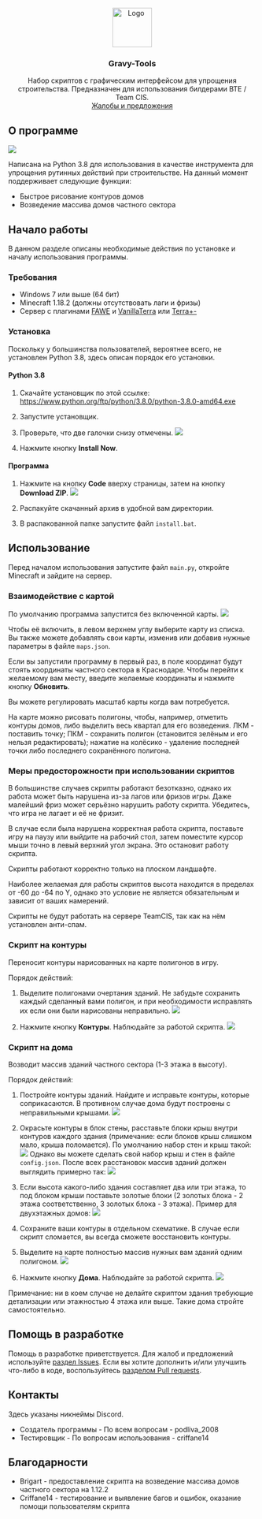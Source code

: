 <br />
<div align="center">
  <a href="https://github.com/podliva2008/gravy-tools">
    <img src="/resourcesimages/logo.png" alt="Logo" width="80" height="80">
  </a>

<h3 align="center">Gravy-Tools</h3>

  <p align="center">
    Набор скриптов с графическим интерфейсом для упрощения строительства. 
    Предназначен для использования билдерами BTE / Team CIS.
    <br />
    <a href="https://github.com/podliva2008/gravy-tools/issues">Жалобы и предложения</a>
  </p>
</div>



## О программе

![](/resources/images/screenshot.png)

Написана на Python 3.8 для использования в качестве инструмента для упрощения рутинных действий при строительстве. 
На данный момент поддерживает следующие функции:
* Быстрое рисование контуров домов
* Возведение массива домов частного сектора



## Начало работы

В данном разделе описаны необходимые действия по установке и началу использования программы.

### Требования

* Windows 7 или выше (64 бит)
* Minecraft 1.18.2 (должны отсутствовать лаги и фризы)
* Сервер с плагинами [FAWE](https://github.com/IntellectualSites/FastAsyncWorldEdit) 
и [VanillaTerra](https://github.com/vaporrrr/VanillaTerra) 
или [Terra+-](https://github.com/BTE-Germany/TerraPlusMinus)

### Установка

Поскольку у большинства пользователей, вероятнее всего, не установлен Python 3.8, здесь описан порядок его установки.

#### Python 3.8

1. Скачайте установщик по этой ссылке: https://www.python.org/ftp/python/3.8.0/python-3.8.0-amd64.exe

2. Запустите установщик.

3. Проверьте, что две галочки снизу отмечены.
![](/resources/images/python_installation.png)

4. Нажмите кнопку **Install Now**.

#### Программа

1. Нажмите на кнопку **Code** вверху страницы, затем на кнопку **Download ZIP**.
![](/resources/images/github_installation.png)

2. Распакуйте скачанный архив в удобной вам директории.

3. В распакованной папке запустите файл `install.bat`.



## Использование

Перед началом использования запустите файл `main.py`, откройте Minecraft и зайдите на сервер.

### Взаимодействие с картой

По умолчанию программа запустится без включенной карты.
![](/resources/images/blank_map_screenshot.png)

Чтобы её включить, в левом верхнем углу выберите карту из списка. Вы также можете добавлять свои карты, изменив или добавив нужные параметры в файле `maps.json`.

Если вы запустили программу в первый раз, в поле координат будут стоять координаты частного сектора в Краснодаре. Чтобы перейти к желаемому вам месту, введите желаемые координаты и нажмите кнопку **Обновить**.

Вы можете регулировать масштаб карты когда вам потребуется.

На карте можно рисовать полигоны, чтобы, например, отметить контуры домов, либо выделить весь квартал для его возведения. ЛКМ - поставить точку; ПКМ - сохранить полигон (становится зелёным и его нельзя редактировать); нажатие на колёсико - удаление последней точки либо последнего сохранённого полигона.

### Меры предосторожности при использовании скриптов
В большинстве случаев скрипты работают безотказно, однако их работа может быть нарушена из-за лагов или фризов игры. Даже малейший фриз может серьёзно нарушить работу скрипта. Убедитесь, что игра не лагает и её не фризит.

В случае если была нарушена корректная работа скрипта, поставьте игру на паузу или выйдите на рабочий стол, затем поместите курсор мыши точно в левый верхний угол экрана. Это остановит работу скрипта.

Скрипты работают корректно только на плоском ландшафте.

Наиболее желаемая для работы скриптов высота находится в пределах от -60 до -64 по Y, однако это условие не является обязательным и зависит от ваших намерений.

Скрипты не будут работать на сервере TeamCIS, так как на нём установлен анти-спам.

### Скрипт на контуры
Переносит контуры нарисованных на карте полигонов в игру.

Порядок действий:

1. Выделите полигонами очертания зданий. Не забудьте сохранить каждый сделанный вами полигон, и при необходимости исправлять их если они были нарисованы неправильно.
![](/resources/images/contours_screenshot.png)

2. Нажмите кнопку **Контуры**. Наблюдайте за работой скрипта.
![](/resources/images/contours_minecraft_screenshot.png)

### Скрипт на дома
Возводит массив зданий частного сектора (1-3 этажа в высоту).

Порядок действий:

1. Постройте контуры зданий. Найдите и исправьте контуры, которые соприкасаются. В противном случае дома будут построены с неправильными крышами.
![](/resources/images/houses_contours_screenshot.png)

2. Окрасьте контуры в блок стены, расставьте блоки крыш внутри контуров каждого здания (примечание: если блоков крыш слишком мало, крыша поломается). По умолчанию набор стен и крыш такой:
![](/resources/images/house_walls_roofs_screenshot.png)
Однако вы можете сделать свой набор крыш и стен в файле `config.json`.
После всех расстановок массив зданий должен выглядить примерно так:
![](/resources/images/houses_blocks_placed_screenshot.png)

3. Если высота какого-либо здания составляет два или три этажа, то под блоком крыши поставьте золотые блоки (2 золотых блока - 2 этажа соответственно, 3 золотых блока - 3 этажа). Пример для двухэтажных домов:
![](/resources/images/houses_gold_blocks_screenshot.png)

4. Сохраните ваши контуры в отдельном схематике. В случае если скрипт сломается, вы всегда сможете восстановить контуры.

5. Выделите на карте полностью массив нужных вам зданий одним полигоном.
![](/resources/images/houses_selection_screenshot.png)

6. Нажмите кнопку **Дома**. Наблюдайте за работой скрипта.
![](/resources/images/houses_completed_screenshot.png)

Примечание: ни в коем случае не делайте скриптом здания требующие детализации или этажностью 4 этажа или выше. Такие дома стройте самостоятельно. 



## Помощь в разработке

Помощь в разработке приветствуется. Для жалоб и предложений используйте [раздел Issues](https://github.com/podliva2008/gravy-tools/issues). 
Если вы хотите дополнить и/или улучшить что-либо в коде, воспользуйтесь [разделом Pull requests](https://github.com/podliva2008/gravy-tools/issues).



## Контакты

Здесь указаны никнеймы Discord.

* Создатель программы - По всем вопросам - podliva_2008
* Тестировщик - По вопросам использования - criffane14

## Благодарности

* Brigart - предоставление скрипта на возведение массива домов частного сектора на 1.12.2
* Criffane14 - тестирование и выявление багов и ошибок, оказание помощи пользователям скрипта